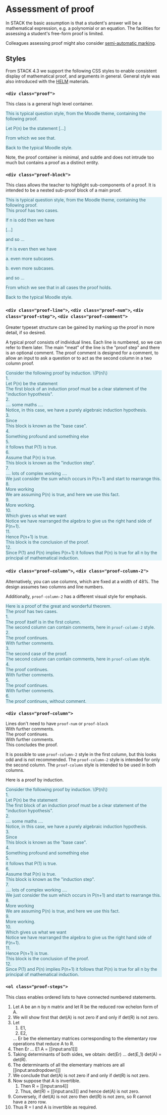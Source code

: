 # Assessment of proof

In STACK the basic assumption is that a student's answer will be a mathematical expression, e.g. a polynomial or an equation.  The facilities for assessing a student's free-form proof is limited.

Colleagues assessing proof might also consider [semi-automatic marking](Semi-automatic_Marking.md).

## Styles

From STACK 4.3 we support the following CSS styles to enable consistent display of mathematical proof, and arguments in general.  General style was also introduced with the [HELM](../Reference/HELM.md) materials.

### `<div class="proof">`

This class is a general high level container.

<div style="color: #2f6473; background-color: #def2f8; border-color: #d1edf6;">
This is typical question style, from the Moodle theme, containing the following proof.
<div class="proof">
<p>Let P(n) be the statement [...] </p>
<p>From which we see that.</p>
</div>
Back to the typical Moodle style.
</div>

Note, the proof container is minimal, and subtle and does not intrude too much but contains a proof as a distinct entity.

### `<div class="proof-block">`

This class allows the teacher to highlight sub-components of a proof.  It is intended to be a nested sub-proof block of a main proof.

<div style="color: #2f6473; background-color: #def2f8; border-color: #d1edf6;">
This is typical question style, from the Moodle theme, containing the following proof.
<div class="proof">
This proof has two cases.
<div class="proof-block">
<p>If n is odd then we have</p>
<p>[...]</p>
<p>and so ...</p>
</div>
<div class="proof-block">
<p>If n is even then we have</p>
<div class="proof-block">
<p>a. even more subcases.</p>
</div>
<div class="proof-block">
<p>b. even more subcases.</p>
</div>
<p>and so ...</p>
</div>
<p>From which we see that in all cases the proof holds.</p>
</div>
Back to the typical Moodle style.
</div>

### `<div class="proof-line">`, `<div class="proof-num">`, `<div class="proof-step">`, `<div class="proof-comment">`

Greater typeset structure can be gained by marking up the proof in more detail, if so desired.

A typical proof consists of individual lines. Each line is numbered, so we can refer to them later.  The main "meat" of the line is the "proof step" and there is an optional comment.  The proof comment is designed for a comment, to allow an input to ask a question or to act as the second column in a two column proof.

<div style="color: #2f6473; background-color: #def2f8; border-color: #d1edf6;">
Consider the following proof by induction. \(P(n)\)
<div class="proof">
<div class="proof-block">
<div class="proof-line">
 <div class="proof-num">1.</div>
 <div class="proof-step">Let P(n) be the statement</div>
 <div class="proof-comment">The first block of an induction proof must be a clear statement of the "induction hypothesis".</div>
</div>
<div class="proof-line">
 <div class="proof-num">2.</div>
 <div class="proof-step">.... some maths ....</div>
 <div class="proof-comment">Notice, in this case, we have a purely algebraic induction hypothesis.</div>
</div>
</div>
<div class="proof-block">
<div class="proof-line">
 <div class="proof-num">3.</div>
 <div class="proof-step">Since</div>
 <div class="proof-comment">This block is known as the "base case".</div>
</div>
<div class="proof-line">
 <div class="proof-num">4.</div>
 <div class="proof-step">Something profound and something else</div>
</div>
<div class="proof-line">
 <div class="proof-num">5.</div>
 <div class="proof-step">it follows that P(1) is true.</div>
</div>
</div>
<div class="proof-block">
<div class="proof-line">
 <div class="proof-num">6.</div>
 <div class="proof-step">Assume that P(n) is true.</div>
 <div class="proof-comment">This block is known as the "induction step".</div>
</div>
<div class="proof-line">
 <div class="proof-num">7.</div>
 <div class="proof-step">.... lots of complex working ....</div>
 <div class="proof-comment">We just consider the sum which occurs in P(n+1) and start to rearrange this.</div>
</div>
<div class="proof-line">
 <div class="proof-num">8.</div>
 <div class="proof-step">More working</div>
 <div class="proof-comment">We are assuming P(n) is true, and here we use this fact.</div>
</div>
<div class="proof-line">
 <div class="proof-num">9.</div>
 <div class="proof-step">More working.</div>
</div>
<div class="proof-line">
 <div class="proof-num">10.</div>
 <div class="proof-step">Which gives us what we want</div>
 <div class="proof-comment">Notice we have rearranged the algebra to give us the right hand side of P(n+1).</div>
</div>
<div class="proof-line">
 <div class="proof-num">11.</div>
 <div class="proof-step">Hence P(n+1) is true.</div>
 <div class="proof-comment">This block is the conclusion of the proof.</div>
</div>
</div>
<div class="proof-block">
<div class="proof-line">
 <div class="proof-num">12.</div>
 <div class="proof-step">Since P(1) and P(n) implies P(n+1) it follows that P(n) is true for all n by the principal of mathematical induction.</div>
</div>
</div>
</div>
</div>

### `<div class="proof-column">`, `<div class="proof-column-2">`

Alternatively, you can use columns, which are fixed at a width of 48%.  The design assumes two columns and line numbers.

Additionally, `proof-column-2` has a different visual style for emphasis.


<div style="color: #2f6473; background-color: #def2f8; border-color: #d1edf6;">
Here is a proof of the great and wonderful theorem.
 <div class="proof">
  The proof has two cases.
  <div class="proof-block">
   <div class="proof-line">
    <div class="proof-num">1.</div>
    <div class="proof-column">The proof itself is in the first column.</div>
    <div class="proof-column-2">The second column can contain comments, here in <code>proof-column-2</code> style. </div>
   </div>
   <div class="proof-line">
    <div class="proof-num">2.</div>
    <div class="proof-column">The proof continues.</div>
    <div class="proof-column-2">With further comments.</div>
   </div>
  </div>
  <div class="proof-block">
   <div class="proof-line">
    <div class="proof-num">3.</div>
    <div class="proof-column">The second case of the proof.</div>
    <div class="proof-column">The second column can contain comments, here in <code>proof-column</code> style. </div>
   </div>
   <div class="proof-line">
    <div class="proof-num">4.</div>
    <div class="proof-column">The proof continues.</div>
    <div class="proof-column">With further comments.</div>
   </div>
   <div class="proof-block">
    <div class="proof-line">
     <div class="proof-num">5.</div>
     <div class="proof-column">The proof continues.</div>
     <div class="proof-column">With further comments.</div>
    </div>
    <div class="proof-line">
     <div class="proof-num">6.</div>
     <div class="proof-column">The proof continues, without comment.</div>
    </div>
   </div>
  </div>
 </div>
</div>

### `<div class="proof-column">`

<div class="proof-line">
 <div class="proof-column">Lines don't need to have <code>proof-num</code> or <code>proof-block</code></div>
 <div class="proof-column">With further comments.</div>
</div>

<div class="proof-line">
 <div class="proof-column">The proof continues.</div>
 <div class="proof-column-2">With further comments.</div>
</div>

<div class="proof-line">
 <div class="proof-column">This concludes the proof.</div>
</div>

It is possible to use `proof-column-2` style in the first column, but this looks odd and is not recommended.  The `proof-column-2` style is intended for only the second column.  The `proof-column` style is intended to be used in both columns.

Here is a proof by induction.

<div style="color: #2f6473; background-color: #def2f8; border-color: #d1edf6;">
Consider the following proof by induction. \(P(n)\)
<div class="proof">
<div class="proof-block">
<div class="proof-line">
 <div class="proof-num">1.</div>
 <div class="proof-column">Let P(n) be the statement</div>
 <div class="proof-column-2">The first block of an induction proof must be a clear statement of the "induction hypothesis".</div>
</div>
<div class="proof-line">
 <div class="proof-num">2.</div>
 <div class="proof-column">.... some maths ....</div>
 <div class="proof-column-2">Notice, in this case, we have a purely algebraic induction hypothesis.</div>
</div>
</div>
<div class="proof-block">
<div class="proof-line">
 <div class="proof-num">3.</div>
 <div class="proof-column">Since</div>
 <div class="proof-column-2">This block is known as the "base case".</div>
</div>
<div class="proof-line">
 <div class="proof-num">4.</div>
 <div class="proof-column">Something profound and something else</div>
</div>
<div class="proof-line">
 <div class="proof-num">5.</div>
 <div class="proof-column">it follows that P(1) is true.</div>
</div>
</div>
<div class="proof-block">
<div class="proof-line">
 <div class="proof-num">6.</div>
 <div class="proof-column">Assume that P(n) is true.</div>
 <div class="proof-column-2">This block is known as the "induction step".</div>
</div>
<div class="proof-line">
 <div class="proof-num">7.</div>
 <div class="proof-column">.... lots of complex working ....</div>
 <div class="proof-column-2">We just consider the sum which occurs in P(n+1) and start to rearrange this.</div>
</div>
<div class="proof-line">
 <div class="proof-num">8.</div>
 <div class="proof-column">More working</div>
 <div class="proof-column-2">We are assuming P(n) is true, and here we use this fact.</div>
</div>
<div class="proof-line">
 <div class="proof-num">9.</div>
 <div class="proof-column">More working.</div>
</div>
<div class="proof-line">
 <div class="proof-num">10.</div>
 <div class="proof-column">Which gives us what we want</div>
 <div class="proof-column-2">Notice we have rearranged the algebra to give us the right hand side of P(n+1).</div>
</div>
<div class="proof-line">
 <div class="proof-num">11.</div>
 <div class="proof-column">Hence P(n+1) is true.</div>
 <div class="proof-column-2">This block is the conclusion of the proof.</div>
</div>
</div>
<div class="proof-block">
<div class="proof-line">
 <div class="proof-num">12.</div>
 <div class="proof-column">Since P(1) and P(n) implies P(n+1) it follows that P(n) is true for all n by the principal of mathematical induction.</div>
</div>
</div>
</div>
</div>


### `<ol class="proof-steps">`

This class enables ordered lists to have connected numbered statements.

<ol class="proof-steps">
<li>Let A be an n by n matrix and let R be the reduced row echelon form of A.</li>
<li>We will show first that det(A) is not zero if and only if det(R) is not zero.</li>
<li>Let <ol>
<li>E1,</li>
<li>E2,</li>
</ol> ... Er be the elementary matrices corresponding to the elementary row operations that reduce A to R.</li>
<li>Then Er ... E1 A = [[input:ans1]]]</li>
<li>Taking determinants of both sides, we obtain: det(Er) ... det(E_1) det(A) = det(R).</li>
<li>The determinants of all the elementary matrices are all [[input:ansdropdown]]]</li>
<li>We conclude that det(A) is not zero if and only if det(R) is not zero.</li>
<li>Now suppose that A is invertible.
 <ol class="proof-steps">
 <li>Then R =  [[input:ans4]]</li>
 <li>Thus, det(R) = [[input:ans3]] and hence det(A) is not zero.</li>
 </ol></li>
<li>Conversely, if det(A) is not zero then det(R) is not zero, so R cannot have a zero row.</li>
<li>Thus R = I and A is invertible as required. </li>
</ol>
